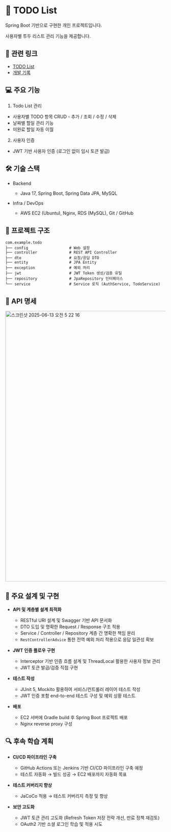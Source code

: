 # 📝 TODO List 

Spring Boot 기반으로 구현한 개인 프로젝트입니다.

사용자별 투두 리스트 관리 기능을 제공합니다.

## 🔗 관련 링크

- [TODO List](http://43.201.96.136/todos)
- [개발 기록](https://velog.io/@leesanghuu/series/투두리스트-만들기)

## 💻 주요 기능
1. Todo List 관리
  - 사용자별 TODO 항목 CRUD - 추가 / 조회 / 수정 / 삭제
  - 날짜별 할일 관리 기능
  - 미완료 할일 자동 이월

2. 사용자 인증
  - JWT 기반 사용자 인증 (로그인 없이 임시 토큰 발급)


## 🛠️ 기술 스택

- Backend
  - Java 17, Spring Boot, Spring Data JPA, MySQL

- Infra / DevOps
  - AWS EC2 (Ubuntu), Nginx, RDS (MySQL), Git / GitHub


## 📁 프로젝트 구조

```
com.example.todo
├── config                  # Web 설정
├── controller              # REST API Controller
├── dto                     # 요청/응답 DTO
├── entity                  # JPA Entity
├── exception               # 예외 처리
├── jwt                     # JWT Token 생성/검증 유틸
├── repository              # JpaRepository 인터페이스
└── service                 # Service 로직 (AuthService, TodoService)
```

## 📌 API 명세

<img width="847" alt="스크린샷 2025-06-13 오전 5 22 16" src="https://github.com/user-attachments/assets/7a2128f6-dece-4167-852e-28df03d343d7" />


## 🚀 주요 설계 및 구현

- **API 및 계층별 설계 최적화**
  - RESTful URI 설계 및 Swagger 기반 API 문서화
  - DTO 도입 및 명확한 Request / Response 구조 적용
  - Service / Controller / Repository 계층 간 명확한 책임 분리
  - `RestControllerAdvice` 통한 전역 예외 처리 적용으로 응답 일관성 확보
 
- **JWT 인증 플로우 구현**
  - Interceptor 기반 인증 흐름 설계 및 ThreadLocal 활용한 사용자 정보 관리
  - JWT 토큰 발급/검증 직접 구현

- **테스트 작성**
  - JUnit 5, Mockito 활용하여 서비스/컨트롤러 레이어 테스트 작성
  - JWT 인증 포함 end-to-end 테스트 구성 및 예외 상황 테스트 

- **배포**
  - EC2 서버에 Gradle build 후 Spring Boot 프로젝트 배포
  - Nginx reverse proxy 구성 


## 🔍 후속 학습 계획

- **CI/CD 파이프라인 구축**
  - GitHub Actions 또는 Jenkins 기반 CI/CD 파이프라인 구축 예정
  - 테스트 자동화 → 빌드 성공 → EC2 배포까지 자동화 목표

- **테스트 커버리지 향상**
  - JaCoCo 적용 → 테스트 커버리지 측정 및 향상

- **보안 고도화**
  - JWT 토큰 관리 고도화 (Refresh Token 저장 전략 개선, 만료 정책 재검토)
  - OAuth2 기반 소셜 로그인 학습 및 적용 시도
  
